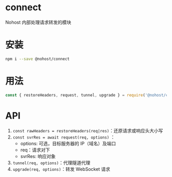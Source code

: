 # connect
Nohost 内部处理请求转发的模块

# 安装
``` sh
npm i --save @nohost/connect
```

# 用法
``` js
const { restoreHeaders, request, tunnel, upgrade } = require('@nohost/connect');
```

# API

1. `const rawHeaders = restoreHeaders(req|res)`：还原请求或响应头大小写
2. `const svrRes = await request(req, options)` ：
    - options: 可选，目标服务器的 IP（域名）及端口
    - req：请求对下
    - svrRes: 响应对象
3. `tunnel(req, options)`：代理隧道代理
4. `upgrade(req, options)`：转发 WebSocket 请求
